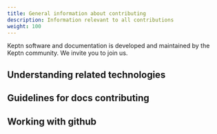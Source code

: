 ```yaml
---
title: General information about contributing
description: Information relevant to all contributions
weight: 100
---
```


Keptn software and documentation
is developed and maintained by the Keptn community.
We invite you to join us.

## Understanding related technologies

## Guidelines for docs contributing

## Working with github
